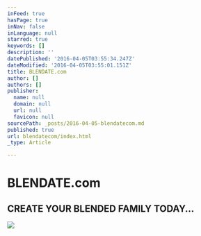 ```yaml
---
inFeed: true
hasPage: true
inNav: false
inLanguage: null
starred: true
keywords: []
description: ''
datePublished: '2016-04-05T03:55:34.247Z'
dateModified: '2016-04-05T03:55:01.151Z'
title: BLENDATE.com
author: []
authors: []
publisher:
  name: null
  domain: null
  url: null
  favicon: null
sourcePath: _posts/2016-04-05-blendatecom.md
published: true
url: blendatecom/index.html
_type: Article

---
```

# BLENDATE.com

## CREATE YOUR BLENDED FAMILY TODAY...
![](https://the-grid-user-content.s3-us-west-2.amazonaws.com/adba16e1-0455-4d66-993f-982c06f5ea58.jpg)